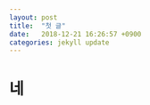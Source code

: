 ```yaml
---
layout: post
title:  "첫 글"
date:   2018-12-21 16:26:57 +0900
categories: jekyll update
---
```


# 네

